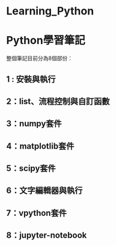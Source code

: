 # Learning_Python 
# Python學習筆記

整個筆記目前分為8個部份：
## 1 : 安裝與執行
## 2：list、流程控制與自訂函數
## 3：numpy套件
## 4：matplotlib套件
## 5：scipy套件
## 6：文字編輯器與執行
## 7：vpython套件
## 8：jupyter-notebook
